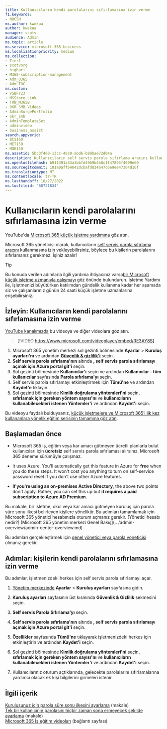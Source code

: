 ```yaml
---
title: Kullanıcıların kendi parolalarını sıfırlamasına izin verme
f1.keywords:
- NOCSH
ms.author: kwekua
author: kwekua
manager: scotv
audience: Admin
ms.topic: article
ms.service: microsoft-365-business
ms.localizationpriority: medium
ms.collection:
- Tier1
- scotvorg
- highpri
- M365-subscription-management
- Adm_O365
- Adm_TOC
ms.custom:
- VSBFY23
- MSStore_Link
- TRN_M365B
- OKR_SMB_Videos
- AdminSurgePortfolio
- okr_smb
- AdminTemplateSet
- adminvideo
- business_assist
search.appverid:
- BCS160
- MET150
- MOE150
ms.assetid: 5bc3f460-13cc-48c0-abd6-b80bae72d04a
description: Kullanıcıların self servis parola sıfırlama aracını kullanarak kendi parolalarını sıfırlamasına izin vermek için Microsoft 365 yönetim merkezi bir ilke ayarlamayı öğrenin.
ms.openlocfilehash: b911391a33a3bbfd4969b4b8c1f47895f4099e60
ms.sourcegitcommit: 181a0aff54842dcbafd834647c6e9ee47304d10f
ms.translationtype: MT
ms.contentlocale: tr-TR
ms.lasthandoff: 10/27/2022
ms.locfileid: "68721834"
---
```

# <a name="let-users-reset-their-own-passwords"></a>Kullanıcıların kendi parolalarını sıfırlamasına izin verme

YouTube'da [Microsoft 365 küçük işletme yardımına](https://go.microsoft.com/fwlink/?linkid=2197659) göz atın.

Microsoft 365 yöneticisi olarak, kullanıcıların [self servis parola sıfırlama aracını](https://go.microsoft.com/fwlink/p/?LinkId=522677) kullanmasına izin vekleyebilirsiniz, böylece bu kişilerin parolalarını sıfırlamanız gerekmez. İşiniz azalır!

> [!TIP]
> Bu konuda verilen adımlarla ilgili yardıma ihtiyacınız varsa[bir Microsoft küçük işletme uzmanıyla çalışmayı](https://go.microsoft.com/fwlink/?linkid=2186871) göz önünde bulundurun. İşletme Yardımı ile, işletmenizi büyütürken katılımdan gündelik kullanıma kadar her aşamada siz ve çalışanlarınız günün 24 saati küçük işletme uzmanlarına erişebilirsiniz.
 
## <a name="watch-let-users-reset-their-own-passwords"></a>İzleyin: Kullanıcıların kendi parolalarını sıfırlamasına izin verme

[YouTube kanalımızda](https://go.microsoft.com/fwlink/?linkid=2198214) bu videoya ve diğer videolara göz atın.

> [!VIDEO https://www.microsoft.com/videoplayer/embed/RE3AY8S]

1. Microsoft 365 yönetim merkezi sol gezinti bölmesinde **Ayarlar** > **Kuruluş ayarları'nı** ve ardından <a href="https://go.microsoft.com/fwlink/p/?linkid=2072756" target="_blank">**Güvenlik & gizlilik'i**</a> seçin.
1. **Self servis parola sıfırlama'nın** altında **, self servis parola sıfırlamayı açmak için Azure portal git'i** seçin.
1. Sol gezinti bölmesinde **Kullanıcılar'ı** seçin ve ardından **Kullanıcılar - tüm kullanıcılar** sayfasında **Parola sıfırlama'yı** seçin.
1. Self servis parola sıfırlamayı etkinleştirmek için **Tümü'ne** ve ardından **Kaydet'e** tıklayın.
1. Sol gezinti bölmesinde **Kimlik doğrulama yöntemleri'ni** seçin, **sıfırlamak için gereken yöntem sayısı'nı** ve **kullanıcıların kullanabilecekleri istenen Yöntemler'i** ve ardından **Kaydet'i** seçin. 

Bu videoyu faydalı bulduysanız, [küçük işletmelere ve Microsoft 365’i ilk kez kullananlara yönelik eğitim serisinin tamamına göz atın](../../business-video/index.yml).
 
## <a name="before-you-begin"></a>Başlamadan önce
  
- Microsoft 365 iş, eğitim veya kar amacı gütmeyen ücretli planlarla bulut kullanıcıları için **ücretsiz** self servis parola sıfırlaması alırsınız. Microsoft 365 deneme sürümüyle çalışmaz.

- It uses Azure. You'll automatically get this feature in Azure for **free** when you do these steps. It won't cost you anything to turn on self-service password reset if you don't use other Azure features.

- **If you're using an on-premises Active Directory**, the above two points don't apply. Rather, you can set this up but **it requires a paid subscription to Azure AD Premium**.

Bu makale, bir işletme, okul veya kar amacı gütmeyen kuruluş için parola süre sonu ilkesi belirleyen kişilere yöneliktir. Bu adımları tamamlamak için Microsoft 365 yönetici hesabınızla oturum açmanız gerekir. [Yönetici hesabı nedir?] (Microsoft 365 yönetim merkezi Genel Bakış](.. /admin-overview/admin-center-overview.md)

Bu adımları gerçekleştirmek için [genel yönetici veya parola yöneticisi](about-admin-roles.md) olmanız gerekir.

## <a name="steps-let-people-reset-their-own-passwords"></a>Adımlar: kişilerin kendi parolalarını sıfırlamasına izin verme

Bu adımlar, işletmenizdeki herkes için self servis parola sıfırlamayı açar.

1. <a href="https://go.microsoft.com/fwlink/p/?linkid=2024339" target="_blank">Yönetim merkezinde</a> **Ayarlar** > **Kuruluş ayarları** sayfasına gidin.

2. **Kuruluş ayarları** sayfasının üst kısmında **Güvenlik & Gizlilik** sekmesini seçin.
  
3. **Self servis Parola Sıfırlama'yı** seçin.

4. **Self servis parola sıfırlama'nın** altında **, self servis parola sıfırlamayı açmak için Azure portal git'i** seçin.

5. **Özellikler** sayfasında **Tümü'ne** tıklayarak işletmenizdeki herkes için etkinleştirin ve ardından **Kaydet'i** seçin.

6. Sol gezinti bölmesinde **Kimlik doğrulama yöntemleri'ni** seçin, **sıfırlamak için gereken yöntem sayısı'nı** ve **kullanıcıların kullanabilecekleri istenen Yöntemler'i** ve ardından **Kaydet'i** seçin. 
  
7. Kullanıcılarınız oturum açtıklarında, gelecekte parolalarını sıfırlamalarına yardımcı olacak ek kişi bilgilerini girmeleri istenir.

## <a name="related-content"></a>İlgili içerik

[Kuruluşunuz için parola süre sonu ilkesini ayarlama](../manage/set-password-expiration-policy.md) (makale)\
[Tek bir kullanıcının parolasını hiçbir zaman sona ermeyecek şekilde ayarlama](set-password-to-never-expire.md) (makale)\
[Microsoft 365 İş eğitim videoları](../../business-video/index.yml) (bağlantı sayfası)
